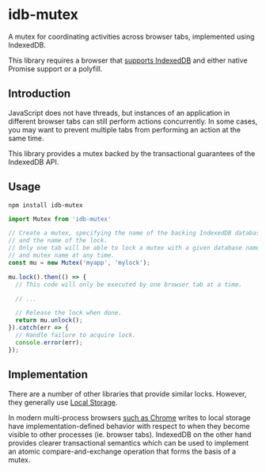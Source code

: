 # idb-mutex

A mutex for coordinating activities across browser tabs, implemented using
IndexedDB.

This library requires a browser that [supports
IndexedDB](http://caniuse.com/#feat=indexeddb) and either native Promise support
or a polyfill.

## Introduction

JavaScript does not have threads, but instances of an application in different
browser tabs can still perform actions concurrently. In some cases, you may want
to prevent multiple tabs from performing an action at the same time.

This library provides a mutex backed by the transactional guarantees of the
IndexedDB API.

## Usage

```
npm install idb-mutex
```

```js
import Mutex from 'idb-mutex'

// Create a mutex, specifying the name of the backing IndexedDB database to use,
// and the name of the lock.
// Only one tab will be able to lock a mutex with a given database name
// and mutex name at any time.
const mu = new Mutex('myapp', 'mylock');

mu.lock().then(() => {
  // This code will only be executed by one browser tab at a time.

  // ...

  // Release the lock when done.
  return mu.unlock();
}).catch(err => {
  // Handle failure to acquire lock.
  console.error(err);
});
```

## Implementation

There are a number of other libraries that provide similar locks. However, they
generally use
[Local Storage](https://developer.mozilla.org/en-US/docs/Web/API/Window/localStorage).

In modern multi-process browsers [such as
Chrome](https://groups.google.com/a/chromium.org/forum/#!topic/chromium-dev/O7cTL4oC_VE)
writes to local storage have implementation-defined behavior with respect to
when they become visible to other processes (ie. browser tabs). IndexedDB on the
other hand provides clearer transactional semantics which can be used to
implement an atomic compare-and-exchange operation that forms the basis of a
mutex.
